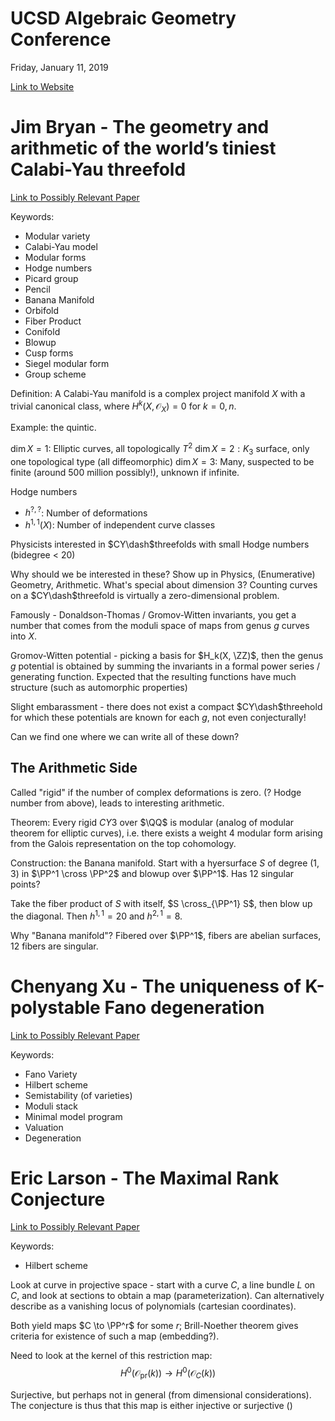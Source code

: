 # UCSD Algebraic Geometry Conference
Friday, January 11, 2019

[Link to Website](https://sites.google.com/site/complexalgebraicgeometry2019/)

# Jim Bryan - The geometry and arithmetic of the world’s tiniest Calabi-Yau threefold
[Link to Possibly Relevant Paper](https://arxiv.org/abs/1004.2997)

Keywords:
- Modular variety
- Calabi-Yau model
- Modular forms
- Hodge numbers
- Picard group
- Pencil
- Banana Manifold
- Orbifold
- Fiber Product
- Conifold
- Blowup
- Cusp forms
- Siegel modular form
- Group scheme

Definition: A Calabi-Yau manifold is a complex project manifold $X$ with a trivial canonical class, where $H^k(X, \mathcal{O}_X) = 0$ for $k=0,n$.

Example: the quintic.

$\dim X = 1:$ Elliptic curves, all topologically $T^2$
$\dim X = 2: K_3$ surface, only one topological type (all diffeomorphic)
$\dim X = 3$: Many, suspected to be finite (around 500 million possibly!), unknown if infinite.

Hodge numbers
- $h^{?,?}$: Number of deformations
- $h^{1,1}(X)$: Number of independent curve classes

Physicists interested in $CY\dash$threefolds with small Hodge numbers (bidegree < 20)

Why should we be interested in these? Show up in Physics, (Enumerative) Geometry, Arithmetic. What's special about dimension 3? Counting curves on a $CY\dash$threefold is virtually a zero-dimensional problem.

Famously - Donaldson-Thomas / Gromov-Witten invariants, you get a number that comes from the moduli space of maps from genus $g$ curves into $X$.

Gromov-Witten potential - picking a basis for $H_k(X, \ZZ)$, then the genus $g$ potential is obtained by summing the invariants in a formal power series / generating function. Expected that the resulting functions have much structure (such as automorphic properties)

Slight embarassment - there does not exist a compact $CY\dash$threehold for which these potentials are known for each $g$, not even conjecturally!

Can we find one where we can write all of these down?

## The Arithmetic Side

Called "rigid" if the number of complex deformations is zero. (? Hodge number from above), leads to interesting arithmetic.

Theorem: Every rigid $CY3$ over $\QQ$ is modular (analog of modular theorem for elliptic curves), i.e. there exists a weight 4 modular form arising from the Galois representation on the top cohomology.

Construction: the Banana manifold. Start with a hyersurface $S$ of degree $(1,3)$ in $\PP^1 \cross \PP^2$ and blowup over $\PP^1$. Has 12 singular points?

Take the fiber product of $S$ with itself, $S \cross_{\PP^1} S$, then blow up the diagonal. Then $h^{1,1} = 20$ and $h^{2,1} = 8$.

Why "Banana manifold"? Fibered over $\PP^1$, fibers are abelian surfaces, 12 fibers are singular.


# Chenyang Xu - The uniqueness of K-polystable Fano degeneration
[Link to Possibly Relevant Paper](https://arxiv.org/abs/1812.03538)

Keywords:
- Fano Variety
- Hilbert scheme
- Semistability (of varieties)
- Moduli stack
- Minimal model program
- Valuation
- Degeneration

# Eric Larson - The Maximal Rank Conjecture
[Link to Possibly Relevant Paper](https://arxiv.org/abs/1711.04906)

Keywords:
- Hilbert scheme

Look at curve in projective space - start with a curve $C$, a line bundle $L$ on $C$, and look at sections to obtain a map (parameterization). Can alternatively describe as a vanishing locus of polynomials (cartesian coordinates).

Both yield maps $C \to \PP^r$ for some $r$; Brill-Noether theorem gives criteria for existence of such a map (embedding?).

Need to look at the kernel of this restriction map:
$$ H ^ { 0 } \left( \mathcal { O } _ { \mathrm { pr } } ( k ) \right) \rightarrow H ^ { 0 } \left( \mathcal { O } _ { C } ( k ) \right) $$

Surjective, but perhaps not in general (from dimensional considerations). The conjecture is thus that this map is either injective or surjective ()